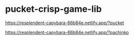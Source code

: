 # pucket-crisp-game-lib

https://resplendent-capybara-66b84e.netlify.app/?pucket

https://resplendent-capybara-66b84e.netlify.app/?pachinko
